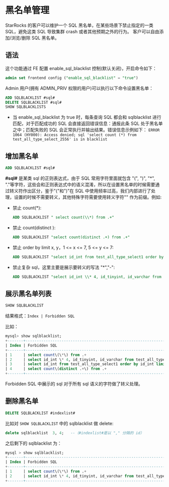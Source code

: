 # 黑名单管理

StarRocks 的客户可以维护一个 SQL 黑名单，在某些场景下禁止指定的一类 SQL，避免这类 SQL 导致集群 crash 或者其他预期之外的行为。
客户可以自由添加/浏览/删除 SQL 黑名单。

## 语法

这个功能通过 FE 配置 enable_sql_blacklist 控制(默认关闭)，开启命令如下：

~~~sql
admin set frontend config ("enable_sql_blacklist" = "true")
~~~

Admin 用户(拥有 ADMIN_PRIV 权限的用户)可以执行以下命令设置黑名单：

~~~sql
ADD SQLBLACKLIST #sql#
DELETE SQLBLACKLIST #sql#
SHOW SQLBLACKLISTS
~~~

* 当 enable\_sql\_blacklist 为 true 时，每条查询 SQL 都会和 sqlblacklist 进行匹配，对于匹配成功的 SQL 会直接返回错误信息：通报此条 SQL 处于黑名单之中；匹配失败的 SQL 会正常执行并输出结果。错误信息示例如下：
`ERROR 1064 (HY000): Access denied; sql 'select count (*) from test_all_type_select_2556' is in blacklist`

## 增加黑名单

~~~sql
ADD SQLBLACKLIST #sql#
~~~

**#sql#** 是某类 sql 的正则表达式，由于 SQL 常用字符里面就包含 "(", ")", "*", "."等字符，这些会和正则表达式中的语义混淆，所以在设置黑名单的时候需要通过转义符作出区分，鉴于"("和")"在 SQL 中使用频率过高，我们内部进行了处理，设置的时候不需要转义，其他特殊字符需要使用转义字符"\" 作为前缀。例如:

* 禁止 count(\*):

    ~~~sql
    ADD SQLBLACKLIST " select count(\\*) from .+"
    ~~~

* 禁止 count(distinct ):

    ~~~sql
    ADD SQLBLACKLIST "select count(distinct .+) from .+"
    ~~~

* 禁止 order by limit x, y，1 <= x <= 7, 5 <= y <= 7:

    ~~~sql
    ADD SQLBLACKLIST "select id_int from test_all_type_select1 order by id_int limit [1-7], [5-7]"
    ~~~

* 禁止复杂 sql，这里主要是展示要转义的写法 "*","-":

    ~~~sql
    ADD SQLBLACKLIST "select id_int \\* 4, id_tinyint, id_varchar from test_all_type_nullable except select id_int, id_tinyint, id_varchar from test_basic except select (id_int \\* 9 \\- 8) \\/ 2, id_tinyint, id_varchar from test_all_type_nullable2 except select id_int, id_tinyint, id_varchar from test_basic_nullable"
    ~~~

## 展示黑名单列表

~~~sql
SHOW SQLBLACKLIST
~~~

结果格式：`Index | Forbidden SQL`

比如：

~~~sql
mysql> show sqlblacklist;
+-------+--------------------------------------------------------------------------------------------------------------------------------------------------------------------------------------------------------------------------------------------------------------------------------------------------------+
| Index | Forbidden SQL                                                                                                                                                                                                                                                                                          |
+-------+--------------------------------------------------------------------------------------------------------------------------------------------------------------------------------------------------------------------------------------------------------------------------------------------------------+
| 1     | select count\(\*\) from .+                                                                                                                                                                                                                                                                             |
| 2     | select id_int \* 4, id_tinyint, id_varchar from test_all_type_nullable except select id_int, id_tinyint, id_varchar from test_basic except select \(id_int \* 9 \- 8\) \/ 2, id_tinyint, id_varchar from test_all_type_nullable2 except select id_int, id_tinyint, id_varchar from test_basic_nullable |
| 3     | select id_int from test_all_type_select1 order by id_int limit [1-7], [5-7]                                                                                                                                                                                                                            |
| 4     | select count\(distinct .+\) from .+                                                                                                                                                                                                                                                                    |
+-------+--------------------------------------------------------------------------------------------------------------------------------------------------------------------------------------------------------------------------------------------------------------------------------------------------------+

~~~

Forbidden SQL 中展示的 sql 对于所有 sql 语义的字符做了转义处理。

## 删除黑名单

~~~sql
DELETE SQLBLACKLIST #indexlist#
~~~

比如对 `SHOW SQLBLACKLIST` 中的 sqlblacklist 做 delete:

~~~sql
delete sqlblacklist  3, 4;   --（#indexlist#是以 "," 分隔的 id）
~~~

之后剩下的 sqlblacklist 为：

~~~sql
mysql > show sqlblacklist;
+-------+--------------------------------------------------------------------------------------------------------------------------------------------------------------------------------------------------------------------------------------------------------------------------------------------------------+
| Index | Forbidden SQL                                                                                                                                                                                                                                                                                          |
+-------+--------------------------------------------------------------------------------------------------------------------------------------------------------------------------------------------------------------------------------------------------------------------------------------------------------+
| 1     | select count\(\*\) from .+                                                                                                                                                                                                                                                                             |
| 2     | select id_int \* 4, id_tinyint, id_varchar from test_all_type_nullable except select id_int, id_tinyint, id_varchar from test_basic except select \(id_int \* 9 \- 8\) \/ 2, id_tinyint, id_varchar from test_all_type_nullable2 except select id_int, id_tinyint, id_varchar from test_basic_nullable |
+-------+--------------------------------------------------------------------------------------------------------------------------------------------------------------------------------------------------------------------------------------------------------------------------------------------------------+

~~~
